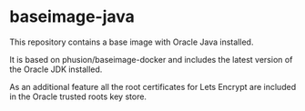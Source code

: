 # baseimage-java

This repository contains a base image with Oracle Java installed.

It is based on phusion/baseimage-docker and includes the latest version of the Oracle JDK installed.

As an additional feature all the root certificates for Lets Encrypt are included in the Oracle trusted roots key store.

